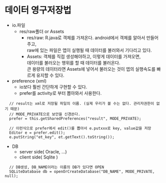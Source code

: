# 데이터 영구저장법
  - io.파일
    - res/raw폴더 or Assets 
      - res/raw: R.java로 객체를 가져온다. android에서 객체를 알아서 만들어주고,<br>
        raw에 있는 파일은 앱이 실행될 때 데이터를 불러와서 기다리고 있다.
      - Assets: 객체를 직접 생성해야하고, 이렇게 데이터를 가져오면,<br>
        데이터를 불러오는 행위를 할 때 데이터를 불러온다.<br>
	큰 용량의 데이터라면 Assets에 넣어서 불러오는 것이 앱의 실행속도를 빠르게 유지할 수 있다.
  - preference (xml)
    - io보다 훨씬 간단하게 구현할 수 있다. 
    - prefer를 activity로 부터 뽑아와서 사용한다. 
```
  // result는 xml로 저장될 파일의 이름. (실제 우리가 볼 수는 없다. 관리자권한이 없기 때문)
  // MODE_PRIVATE으로 보안을 신경쓴다.
  prefer = this.getSharedPreferences("result", MODE_PRIVATE);

  // 이런식으로 prefer에서 edit()를 뽑아서 e.putxxx로 key, value값을 저장
  Editor e = prefer.edit();
  e.putString("et_key", et.getText().toString());
```
  - DB
    - server side( Oracle, ...)
    - client side( Sqlite )
```
  // DB생성, DB_NAME이라는 이름의 DB가 있다면 OPEN
  SQLiteDatabase db = openOrCreateDatabase("DB_NAME", MODE_PRIVATE, null); 
```
    